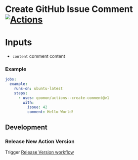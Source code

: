 # Create GitHub Issue Comment &nbsp; [![Actions](https://img.shields.io/badge/qoomon-GitHub%20Actions-blue)](https://github.com/qoomon/actions)

# Inputs
- `content` comment content

### Example
```yaml
jobs:
  example:
    runs-on: ubuntu-latest
    steps:
      - uses: qoomon/actions--create-comment@v1
        with:
          issue: 42
          comment: Hello World!
```

## Development

### Release New Action Version

Trigger [Release Version workflow](/actions/workflows/action-release.yaml)
